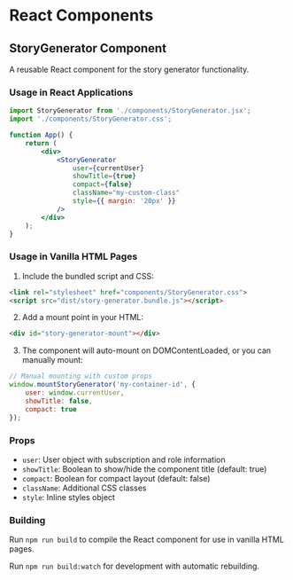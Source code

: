# React Components

## StoryGenerator Component

A reusable React component for the story generator functionality.

### Usage in React Applications

```jsx
import StoryGenerator from './components/StoryGenerator.jsx';
import './components/StoryGenerator.css';

function App() {
    return (
        <div>
            <StoryGenerator 
                user={currentUser}
                showTitle={true}
                compact={false}
                className="my-custom-class"
                style={{ margin: '20px' }}
            />
        </div>
    );
}
```

### Usage in Vanilla HTML Pages

1. Include the bundled script and CSS:
```html
<link rel="stylesheet" href="components/StoryGenerator.css">
<script src="dist/story-generator.bundle.js"></script>
```

2. Add a mount point in your HTML:
```html
<div id="story-generator-mount"></div>
```

3. The component will auto-mount on DOMContentLoaded, or you can manually mount:
```javascript
// Manual mounting with custom props
window.mountStoryGenerator('my-container-id', {
    user: window.currentUser,
    showTitle: false,
    compact: true
});
```

### Props

- `user`: User object with subscription and role information
- `showTitle`: Boolean to show/hide the component title (default: true)
- `compact`: Boolean for compact layout (default: false)
- `className`: Additional CSS classes
- `style`: Inline styles object

### Building

Run `npm run build` to compile the React component for use in vanilla HTML pages.

Run `npm run build:watch` for development with automatic rebuilding.